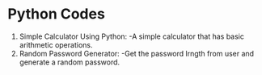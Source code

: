 # Python Codes
1) Simple Calculator Using Python:
   -A simple calculator that has basic arithmetic operations.
2) Random Password Generator:
   -Get the password lrngth from user and generate a random password.
